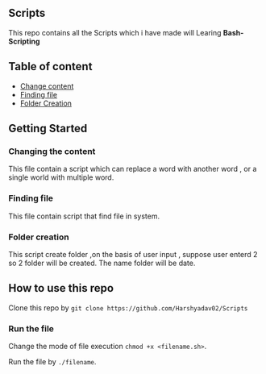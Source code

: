 
## Scripts

This repo contains all the Scripts which i have made will Learing **Bash-Scripting** 

## Table of content 

- [Change content](https://github.com/Harshyadav02/Scripts/blob/master/01_Change_Content.sh)
- [Finding file](https://github.com/Harshyadav02/Scripts/blob/master/03_Finding_File.sh)
- [Folder Creation](https://github.com/Harshyadav02/Scripts/blob/master/04_folderCreation.sh)
 


## Getting Started
### Changing the content 

This file contain a script which can replace a word with another word , or a single world with multiple word.

### Finding file

This file contain script that find file in system.

### Folder creation

This script create folder ,on the basis of user input , suppose user enterd 2 so 2 folder will be created. The name folder will be date. 

## How to use this repo

Clone this repo by `git clone https://github.com/Harshyadav02/Scripts`

### Run the file 

Change the mode of file execution `chmod +x <filename.sh>`.

Run the file by `./filename`.

